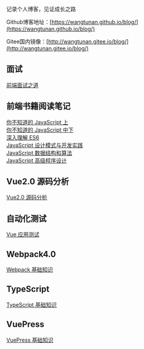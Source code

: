 记录个人博客，见证成长之路

Github博客地址：[https://wangtunan.github.io/blog/](https://wangtunan.github.io/blog/)

Gitee国内镜像：[http://wangtunan.gitee.io/blog/](http://wangtunan.gitee.io/blog/)

## 面试

[前端面试之道](https://wangtunan.github.io/blog/interview/)

## 前端书籍阅读笔记

[你不知道的 JavaScript 上](https://wangtunan.github.io/blog/books/javascript/know-up.html)<br/>
[你不知道的 JavaScript 中下](https://wangtunan.github.io/blog/books/javascript/know-down.html)<br/>
[深入理解 ES6](https://wangtunan.github.io/blog/books/javascript/es6.html)<br/>
[JavaScript 设计模式与开发实践](https://wangtunan.github.io/blog/designPattern/) <br/>
[JavaScript 数据结构和算法](https://wangtunan.github.io/blog/books/javascript/algorithm.html) <br/>
[JavaScript 高级程序设计](https://wangtunan.github.io/blog/books/javascript/red-book.html) <br/>

## Vue2.0 源码分析

[Vue2.0 源码分析](https://wangtunan.github.io/blog/vueAnalysis/introduction/)<br/>

## 自动化测试

[Vue 应用测试](https://wangtunan.github.io/blog/test/vueTest.html)<br/>

## Webpack4.0

[Webpack 基础知识](https://wangtunan.github.io/blog/webpack/)<br/>

## TypeScript

[TypeScript 基础知识](https://wangtunan.github.io/blog/typescript/)<br/>

## VuePress

[VuePress 基础知识](https://wangtunan.github.io/blog/vuepress/)<br/>
